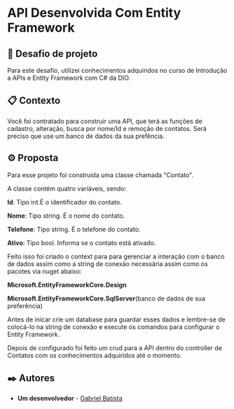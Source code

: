 # API Desenvolvida Com Entity Framework


## 🚀 Desafio de projeto
Para este desafio, utilizei conhecimentos adquiridos no curso de Introdução a APIs e Entity Framework com C# da DIO.

## 📋 Contexto
Você foi contratado para construir uma API, que terá as funções de cadastro, alteração, busca por nome/Id e remoção de contatos. Será preciso que use
um banco de dados da sua prefência.

## ⚙️ Proposta
Para esse projeto foi construida uma classe chamada "Contato".

A classe contém quatro variáveis, sendo:

**Id**: Tipo int.É o identificador do contato.

**Nome**: Tipo string. É o nome do contato.

**Telefone**: Tipo string. É o telefone do contato.

**Ativo**: Tipo bool. Informa se o contato está ativado.

Feito isso foi criado o context para para gerenciar a interação com o banco de dados assim como a string de conexão necessária assim como os pacotes
via nuget abaixo:

**Microsoft.EntityFrameworkCore.Design**

**Microsoft.EntityFrameworkCore.SqlServer**(banco de dados de sua preferência)

Antes de inicar crie um database para guardar esses dados e lembre-se de colocá-lo na string de conexão e execute os comandos para configurar o Entity
Framework.

Depois de configurado foi feito um crud para a API dentro do controller de Contatos com os conhecimentos adquiridos até o momento.

## ✒️ Autores

* **Um desenvolvedor** - [Gabriel Batista]([https://github.com/batiistta])

